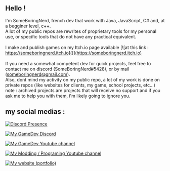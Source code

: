 ## Hello !
I'm SomeBoringNerd, french dev that work with Java, JavaScript, C# and, at a begginer level, c++.<br>
A lot of my public repos are rewrites of proprietary tools for my personal use, or specific tools that do not have any practical equivalent.<br>
<br>
I make and publish games on my Itch.io page available 
[![at this link : https://someboringnerd.itch.io]()](https://someboringnerd.itch.io)<br>
<br>
If you need a somewhat competent dev for quick projects, feel free to contact me on discord (SomeBoringNerd#5428), or by mail (someboringnerd@gmail.com).<br>
Also, dont mind my activity on my public repo, a lot of my work is done on private repos (like websites for clients, my game, school projects, etc...)
<br>
note : archived projects are projects that will receive no support and if you ask me to help you with them, i'm likely going to ignore you.
<br>


## my social medias : 
  
[![Discord Presence](https://lanyard.cnrad.dev/api/283205890474115072)](https://discord.com/users/283205890474115072)

[![My GameDev Discord]()](https://discord.gg/gtfJY7uKCN)<br>

[![My GameDev Youtube channel]()](https://www.youtube.com/channel/UCoQXdbuo7fGf12BTYCnJ1Eg)<br>

[![My Modding / Programing Youtube channel]()](https://www.youtube.com/channel/UC7eQo-UM_r6p458pCV6rxeA)<br>

[![My website (portfolio)]()](https://someboringnerd.xyz)<br>
